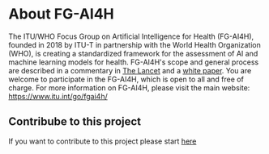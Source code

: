 # About FG-AI4H

The ITU/WHO Focus Group on Artificial Intelligence for Health (FG-AI4H), founded in 2018 by ITU-T in partnership with the World Health Organization (WHO), is creating a standardized framework for the assessment of AI and machine learning models for health. FG-AI4H's scope and general process are described in a commentary in [The Lancet](https://doi.org/10.1016/S0140-6736(19)30762-7) and a [white paper](https://www.itu.int/en/ITU-T/focusgroups/ai4h/Documents/FG-AI4H_Whitepaper.pdf). You are welcome to participate in the FG-AI4H, which is open to all and free of charge. For more information on FG-AI4H, please visit the main website: https://www.itu.int/go/fgai4h/

## Contribube to this project
If you want to contribute to this project please start [here](https://github.com/FG-AI4H/Documentation/tree/wikiMaster/Onboarding)
